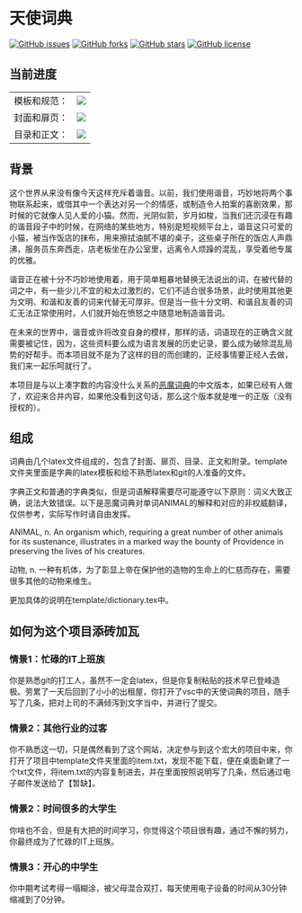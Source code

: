 # 天使词典
<a href="https://github.com/croteco/The-Angel-s-Dictionary/issues"><img alt="GitHub issues" src="https://img.shields.io/github/issues/croteco/The-Angel-s-Dictionary"></a>
<a href="https://github.com/croteco/The-Angel-s-Dictionary/network"><img alt="GitHub forks" src="https://img.shields.io/github/forks/croteco/The-Angel-s-Dictionary"></a>
<a href="https://github.com/croteco/The-Angel-s-Dictionary/stargazers"><img alt="GitHub stars" src="https://img.shields.io/github/stars/croteco/The-Angel-s-Dictionary"></a>
<a href="https://github.com/croteco/The-Angel-s-Dictionary/blob/master/LICENSE.md"><img alt="GitHub license" src="https://img.shields.io/badge/license-CC--BY--NC--SA%204.0-brightgreen"></a>
## 当前进度
<table align="center">
  <tr>
    <td align="right">模板和规范：</td>
	<td><img src="https://img.shields.io/badge/-0%25-lightgrey"></td>
  </tr>
   <tr>
    <td align="right">封面和扉页：</td>
	<td><img src="https://img.shields.io/badge/-0%25-lightgrey"></td>
  </tr>
   <tr>
    <td align="right">目录和正文：</td>
	<td><img src="https://img.shields.io/badge/-0%25-lightgrey"></td>
  </tr>
</table>

## 背景

这个世界从来没有像今天这样充斥着谐音。以前，我们使用谐音，巧妙地将两个事物联系起来，或借其中一个表达对另一个的情感，或制造令人拍案的喜剧效果，那时候的它就像人见人爱的小猫。然而，光阴似箭，岁月如梭，当我们还沉浸在有趣的谐音段子中的时候，在网络的某些地方，特别是短视频平台上，谐音这只可爱的小猫，被当作饭店的抹布，用来擦拭油腻不堪的桌子，这些桌子所在的饭店人声鼎沸，服务员东奔西走，店老板坐在办公室里，远离令人烦躁的混乱，享受着他专属的优雅。

谐音正在被十分不巧妙地使用着，用于简单粗暴地替换无法说出的词，在被代替的词之中，有一些少儿不宜的和太过激烈的，它们不适合很多场景，此时使用其他更为文明、和谐和友善的词来代替无可厚非。但是当一些十分文明、和谐且友善的词汇无法正常使用时，人们就开始在愤怒之中随意地制造谐音词。

在未来的世界中，谐音或许将改变自身的模样，那样的话，词语现在的正确含义就需要被记住，因为，这些资料要么成为语言发展的历史记录，要么成为破除混乱局势的好帮手。而本项目就不是为了这样的目的而创建的，正经事情要正经人去做，我们来一起乐呵就行了。

本项目是与以上凑字数的内容没什么关系的[恶魔词典](http://www.thedevilsdictionary.com/ "The Devil's Dictionary")的中文版本，如果已经有人做了，欢迎来合并内容，如果他没看到这句话，那么这个版本就是唯一的正版（没有授权的）。


## 组成

词典由几个latex文件组成的，包含了封面、扉页、目录、正文和附录。template文件夹里面是字典的latex模板和给不熟悉latex和git的人准备的文件。

字典正文和普通的字典类似，但是词语解释需要尽可能遵守以下原则：词义大致正确，说法大致错误。以下是恶魔词典对单词ANIMAL的解释和对应的非权威翻译，仅供参考，实际写作时请自由发挥。

ANIMAL, n. An organism which, requiring a great number of other animals for its sustenance, illustrates in a marked way the bounty of Providence in preserving the lives of his creatures.

动物, n. 一种有机体，为了彰显上帝在保护他的造物的生命上的仁慈而存在，需要很多其他的动物来维生。

更加具体的说明在template/dictionary.tex中。

## 如何为这个项目添砖加瓦

### 情景1：忙碌的IT上班族

你是熟悉git的打工人，虽然不一定会latex，但是你复制粘贴的技术早已登峰造极。劳累了一天后回到了小小的出租屋，你打开了vsc中的天使词典的项目，随手写了几条，把对上司的不满倾泻到文字当中，并进行了提交。

### 情景2：其他行业的过客

你不熟悉这一切，只是偶然看到了这个网站，决定参与到这个宏大的项目中来，你打开了项目中template文件夹里面的item.txt，发现不能下载，便在桌面新建了一个txt文件，将item.txt的内容复制进去，并在里面按照说明写了几条，然后通过电子邮件发送给了【暂缺】。

### 情景2：时间很多的大学生

你啥也不会，但是有大把的时间学习，你觉得这个项目很有趣，通过不懈的努力，你最终成为了忙碌的IT上班族。

### 情景3：开心的中学生

你中期考试考得一塌糊涂，被父母混合双打，每天使用电子设备的时间从30分钟缩减到了0分钟。

